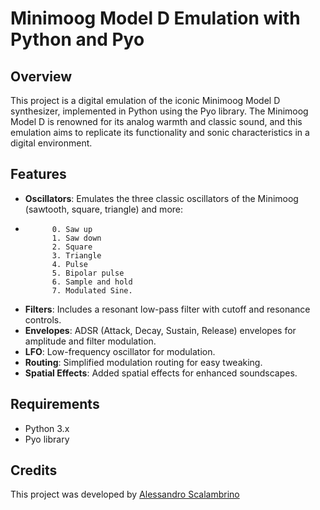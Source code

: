 # Minimoog Model D Emulation with Python and Pyo

## Overview
This project is a digital emulation of the iconic Minimoog Model D synthesizer, implemented in Python using the Pyo library. The Minimoog Model D is renowned for its analog warmth and classic sound, and this emulation aims to replicate its functionality and sonic characteristics in a digital environment.

## Features
- **Oscillators**: Emulates the three classic oscillators of the Minimoog (sawtooth, square, triangle) and more:
-           0. Saw up
            1. Saw down  
            2. Square  
            3. Triangle  
            4. Pulse  
            5. Bipolar pulse  
            6. Sample and hold  
            7. Modulated Sine.
- **Filters**: Includes a resonant low-pass filter with cutoff and resonance controls.
- **Envelopes**: ADSR (Attack, Decay, Sustain, Release) envelopes for amplitude and filter modulation.
- **LFO**: Low-frequency oscillator for modulation.
- **Routing**: Simplified modulation routing for easy tweaking.
- **Spatial Effects**: Added spatial effects for enhanced soundscapes.

## Requirements
- Python 3.x
- Pyo library
## Credits
This project was developed by [Alessandro Scalambrino](https://github.com/alessandro-scalambrino)
